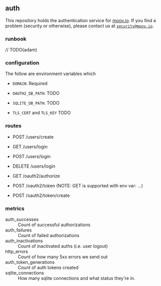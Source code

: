 ## auth

This repository holds the authentication service for [moov.io](https://github.com/moov-io). If you find a problem (security or otherwise), please contact us at [`security@moov.io`](mailto:security@moov.io).

### runbook

// TODO(adam)

### configuration

The follow are environment variables which

- `DOMAIN`: Required

- `OAUTH2_DB_PATH`: TODO
- `SQLITE_DB_PATH`: TODO

- `TLS_CERT` and `TLS_KEY` TODO

### routes

- POST   /users/create
- GET    /users/login
- POST   /users/login
- DELETE /users/login

- GET    /oauth2/authorize
- POST   /oauth2/token  (NOTE: GET is supported with env var: ...)
- POST   /oauth2/token/create

### metrics

<dl>
    <dt>auth_successes</dt><dd>Count of successful authorizations</dd>
    <dt>auth_failures</dt><dd>Count of failed authorizations</dd>
    <dt>auth_inactivations</dt><dd>Count of inactivated auths (i.e. user logout)</dd>
    <dt>http_errors</dt><dd>Count of how many 5xx errors we send out</dd>
    <dt>auth_token_generations</dt><dd>Count of auth tokens created</dd>
    <dt>sqlite_connections</dt><dd>How many sqlite connections and what status they're in.</dd>
</dl>
